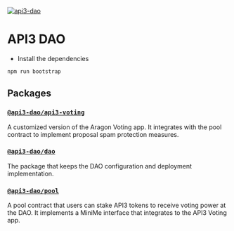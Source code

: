 [![api3-dao](https://circleci.com/gh/api3dao/api3-dao.svg?style=svg)](https://app.circleci.com/pipelines/github/api3dao)

# API3 DAO
- Install the dependencies
```sh
npm run bootstrap
```

## Packages

### [`@api3-dao/api3-voting`](/packages/api3-voting/README.md)

A customized version of the Aragon Voting app.
It integrates with the pool contract to implement proposal spam protection measures.

### [`@api3-dao/dao`](/packages/dao/README.md)

The package that keeps the DAO configuration and deployment implementation.

### [`@api3-dao/pool`](/packages/pool/README.md)

A pool contract that users can stake API3 tokens to receive voting power at the DAO.
It implements a MiniMe interface that integrates to the API3 Voting app.
